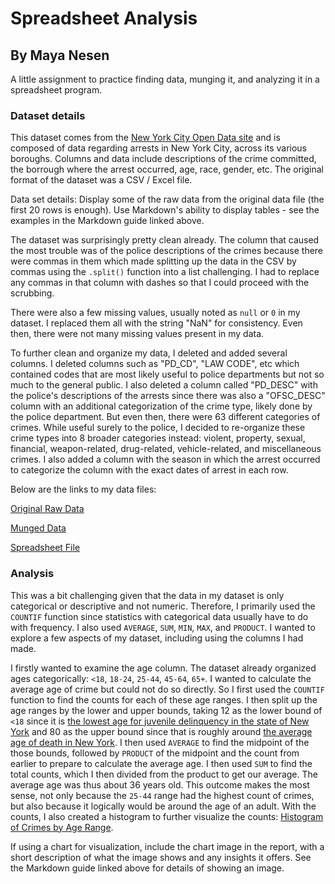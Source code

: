 # Spreadsheet Analysis

## By Maya Nesen

A little assignment to practice finding data, munging it, and analyzing it in a spreadsheet program.

### Dataset details

This dataset comes from the [New York City Open Data site](https://data.cityofnewyork.us/Public-Safety/NYPD-Arrest-Data-Year-to-Date-/uip8-fykc/about_data) and is composed of data regarding arrests in New York City, across its various boroughs. Columns and data include descriptions of the crime committed, the borrough where the arrest occurred, age, race, gender, etc. The original format of the dataset was a CSV / Excel file.

Data set details:
Display some of the raw data from the original data file (the first 20 rows is enough). Use Markdown's ability to display tables - see the examples in the Markdown guide linked above.

The dataset was surprisingly pretty clean already. The column that caused the most trouble was of the police descriptions of the crimes because there were commas in them which made splitting up the data in the CSV by commas using the `.split()` function into a list challenging. I had to replace any commas in that column with dashes so that I could proceed with the scrubbing.

There were also a few missing values, usually noted as `null` or `0` in my dataset. I replaced them all with the string "NaN" for consistency. Even then, there were not many missing values present in my data.

To further clean and organize my data, I deleted and added several columns. I deleted columns such as "PD_CD", "LAW CODE", etc which contained codes that are most likely useful to police departments but not so much to the general public. I also deleted a column called "PD_DESC" with the police's descriptions of the arrests since there was also a "OFSC_DESC" column with an additional categorization of the crime type, likely done by the police department. But even then, there were 63 different categories of crimes. While useful surely to the police, I decided to re-organize these crime types into 8 broader categories instead: violent, property, sexual, financial, weapon-related, drug-related, vehicle-related, and miscellaneous crimes. I also added a column with the season in which the arrest occurred to categorize the column with the exact dates of arrest in each row.

Below are the links to my data files:

[Original Raw Data](https://github.com/dbdesign-students-spring2024/3-spreadsheet-analysis-mayanesen/blob/main/data/NYPD_Arrest_Data__Year_to_Date__20240213.csv)

[Munged Data](https://github.com/dbdesign-students-spring2024/3-spreadsheet-analysis-mayanesen/blob/main/data/clean_data.csv)

[Spreadsheet File](https://github.com/dbdesign-students-spring2024/3-spreadsheet-analysis-mayanesen/blob/main/data/nypd_arrest_data.xls)

### Analysis

This was a bit challenging given that the data in my dataset is only categorical or descriptive and not numeric. Therefore, I primarily used the `COUNTIF` function since statistics with categorical data usually have to do with frequency. I also used `AVERAGE`, `SUM`, `MIN`, `MAX`, and `PRODUCT`. I wanted to explore a few aspects of my dataset, including using the columns I had made.

I firstly wanted to examine the age column. The dataset already organized ages categorically: `<18`, `18-24`, `25-44`, `45-64`, `65+`. I wanted to calculate the average age of crime but could not do so directly. So I first used the `COUNTIF` function to find the counts for each of these age ranges. I then split up the age ranges by the lower and upper bounds, taking 12 as the lower bound of `<18` since it is [the lowest age for juvenile delinquency in the state of New York](https://ocfs.ny.gov/programs/youth/raise-the-lower-age/#:~:text=Response%20and%20Supports-,Overview,of%20the%20Laws%20of%202022) and 80 as the upper bound since that is roughly around [the average age of death in New York](https://www.nyc.gov/site/doh/about/about-doh/healthynyc.page#:~:text=Life%20expectancy%20%E2%80%94%20the%20average%20number,in%20lifespan%20in%20a%20century). I then used `AVERAGE` to find the midpoint of the those bounds, followed by `PRODUCT` of the midpoint and the count from earlier to prepare to calculate the average age. I then used `SUM` to find the total counts, which I then divided from the product to get our average. The average age was thus about 36 years old. This outcome makes the most sense, not only because the `25-44` range had the highest count of crimes, but also because it logically would be around the age of an adult. With the counts, I also created a histogram to further visualize the counts: [Histogram of Crimes by Age Range](https://github.com/dbdesign-students-spring2024/3-spreadsheet-analysis-mayanesen/blob/main/Crime_histogram.png.png).

If using a chart for visualization, include the chart image in the report, with a short description of what the image shows and any insights it offers. See the Markdown guide linked above for details of showing an image.
